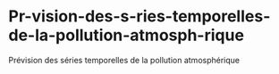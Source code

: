 # Pr-vision-des-s-ries-temporelles-de-la-pollution-atmosph-rique
Prévision des séries temporelles de la pollution atmosphérique
